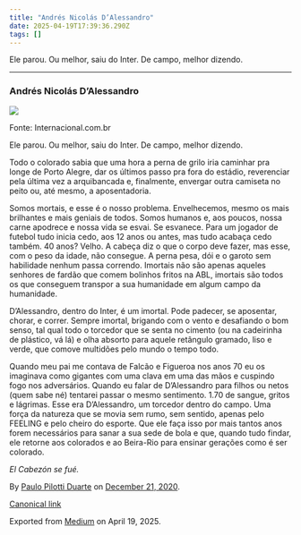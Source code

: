 ```yaml
---
title: "Andrés Nicolás D’Alessandro"
date: 2025-04-19T17:39:36.290Z
tags: []
---
```


Ele parou. Ou melhor, saiu do Inter. De campo, melhor dizendo.

* * *

### Andrés Nicolás D’Alessandro

![](https://cdn-images-1.medium.com/max/1200/0*95_NGScqUGB-kGR5.jpg)

Fonte: Internacional.com.br

Ele parou. Ou melhor, saiu do Inter. De campo, melhor dizendo.

Todo o colorado sabia que uma hora a perna de grilo iria caminhar pra longe de Porto Alegre, dar os últimos passo pra fora do estádio, reverenciar pela última vez a arquibancada e, finalmente, envergar outra camiseta no peito ou, até mesmo, a aposentadoria.

Somos mortais, e esse é o nosso problema. Envelhecemos, mesmo os mais brilhantes e mais geniais de todos. Somos humanos e, aos poucos, nossa carne apodrece e nossa vida se esvai. Se esvanece. Para um jogador de futebol tudo inicia cedo, aos 12 anos ou antes, mas tudo acabaça cedo também. 40 anos? Velho. A cabeça diz o que o corpo deve fazer, mas esse, com o peso da idade, não consegue. A perna pesa, dói e o garoto sem habilidade nenhum passa correndo. Imortais não são apenas aqueles senhores de fardão que comem bolinhos fritos na ABL, imortais são todos os que conseguem transpor a sua humanidade em algum campo da humanidade.

D’Alessandro, dentro do Inter, é um imortal. Pode padecer, se aposentar, chorar, e correr. Sempre imortal, brigando com o vento e desafiando o bom senso, tal qual todo o torcedor que se senta no cimento (ou na cadeirinha de plástico, vá lá) e olha absorto para aquele retângulo gramado, liso e verde, que comove multidões pelo mundo o tempo todo.

Quando meu pai me contava de Falcão e Figueroa nos anos 70 eu os imaginava como gigantes com uma clava em uma das mãos e cuspindo fogo nos adversários. Quando eu falar de D’Alessandro para filhos ou netos (quem sabe né) tentarei passar o mesmo sentimento. 1.70 de sangue, gritos e lágrimas. Esse era D’Alessandro, um torcedor dentro do campo. Uma força da natureza que se movia sem rumo, sem sentido, apenas pelo FEELING e pelo cheiro do esporte. Que ele faça isso por mais tantos anos forem necessários para sanar a sua sede de bola e que, quando tudo findar, ele retorne aos colorados e ao Beira-Rio para ensinar gerações como é ser colorado.

_El Cabezón se fué._

By [Paulo Pilotti Duarte](https://medium.com/@paulopilotti) on [December 21, 2020](https://medium.com/p/5b17e06f67e7).

[Canonical link](https://medium.com/@paulopilotti/andr%C3%A9s-nicol%C3%A1s-dalessandro-5b17e06f67e7)

Exported from [Medium](https://medium.com) on April 19, 2025.